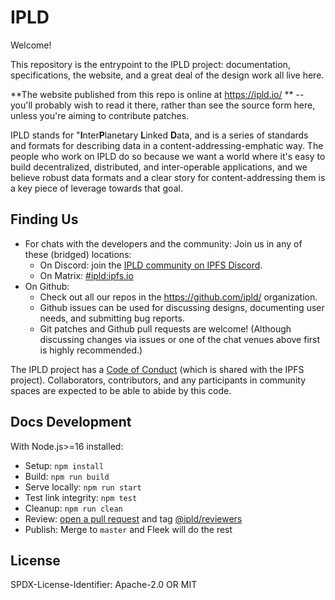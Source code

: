 IPLD
====

Welcome!

This repository is the entrypoint to the IPLD project:
documentation, specifications, the website, and a great deal of the design work all live here.

**The website published from this repo is online at https://ipld.io/ ** --
you'll probably wish to read it there, rather than see the source form here, unless you're aiming to contribute patches.

IPLD stands for "**I**nter**P**lanetary **L**inked **D**ata,
and is a series of standards and formats for describing data in a content-addressing-emphatic way.
The people who work on IPLD do so because we want a world where it's easy to build decentralized, distributed, and inter-operable applications,
and we believe robust data formats and a clear story for content-addressing them is a key piece of leverage towards that goal.


Finding Us
----------

- For chats with the developers and the community: Join us in any of these (bridged) locations:
    - On Discord: join the [IPLD community on IPFS Discord](https://discord.gg/xkUC8bqSCP).
    - On Matrix: [#ipld:ipfs.io](https://matrix.to/#/#ipld:ipfs.io)
- On Github:
	- Check out all our repos in the https://github.com/ipld/ organization.
	- Github issues can be used for discussing designs, documenting user needs, and submitting bug reports.
	- Git patches and Github pull requests are welcome!  (Although discussing changes via issues or one of the chat venues above first is highly recommended.)

The IPLD project has a [Code of Conduct](https://github.com/ipfs/community/blob/master/code-of-conduct.md) (which is shared with the IPFS project).
Collaborators, contributors, and any participants in community spaces are expected to be able to abide by this code.


Docs Development
----------------

With Node.js>=16 installed:

* Setup: `npm install`
* Build: `npm run build`
* Serve locally: `npm run start`
* Test link integrity: `npm test`
* Cleanup: `npm run clean`
* Review: [open a pull request](https://github.com/ipld/ipld/compare) and tag [@ipld/reviewers](https://github.com/orgs/ipld/teams/reviewers)
* Publish: Merge to `master` and Fleek will do the rest


License
-------

SPDX-License-Identifier: Apache-2.0 OR MIT
